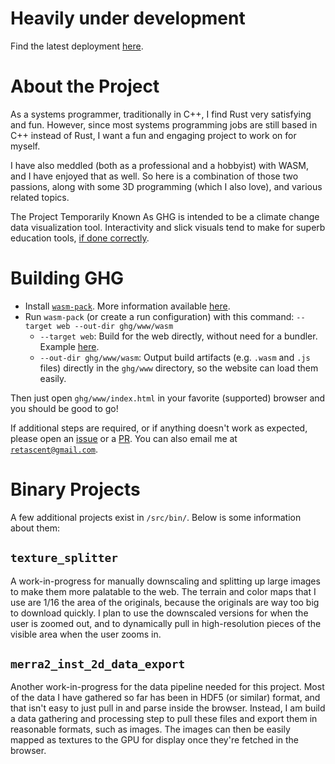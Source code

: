 # Heavily under development

Find the latest deployment [here](https://retascent.github.io/ghg/).

# About the Project

As a systems programmer, traditionally in C++, I find Rust very satisfying and fun.
However, since most systems programming jobs are still based in C++ instead of Rust, I want a fun and engaging project to work on for myself.

I have also meddled (both as a professional and a hobbyist) with WASM, and I have enjoyed that as well.
So here is a combination of those two passions, along with some 3D programming (which I also love), and various related topics.

The Project Temporarily Known As GHG is intended to be a climate change data visualization tool.
Interactivity and slick visuals tend to make for superb education tools, [if done correctly](https://eater.net/quaternions).

# Building GHG

- Install [`wasm-pack`](https://rustwasm.github.io/wasm-pack/installer/). More information available [here](https://github.com/rustwasm/wasm-pack).
- Run `wasm-pack` (or create a run configuration) with this command: `--target web --out-dir ghg/www/wasm`
  - `--target web`: Build for the web directly, without need for a bundler. Example [here](https://rustwasm.github.io/docs/wasm-bindgen/examples/without-a-bundler.html).
  - `--out-dir ghg/www/wasm`: Output build artifacts (e.g. `.wasm` and `.js` files) directly in the `ghg/www` directory, so the website can load them easily.

Then just open `ghg/www/index.html` in your favorite (supported) browser and you should be good to go!

If additional steps are required, or if anything doesn't work as expected, please open an [issue](https://github.com/retascent/ghg/issues/new/choose) or a [PR](https://github.com/retascent/ghg/compare).
You can also email me at [`retascent@gmail.com`](mailto:retascent@gmail.com).

# Binary Projects

A few additional projects exist in `/src/bin/`. Below is some information about them:

## `texture_splitter`

A work-in-progress for manually downscaling and splitting up large images to make them more palatable to the web.
The terrain and color maps that I use are 1/16 the area of the originals, because the originals are way too big to download quickly.
I plan to use the downscaled versions for when the user is zoomed out, and to dynamically pull in high-resolution pieces of the visible area when the user zooms in.

## `merra2_inst_2d_data_export`

Another work-in-progress for the data pipeline needed for this project.
Most of the data I have gathered so far has been in HDF5 (or similar) format, and that isn't easy to just pull in and parse inside the browser.
Instead, I am build a data gathering and processing step to pull these files and export them in reasonable formats, such as images.
The images can then be easily mapped as textures to the GPU for display once they're fetched in the browser.
